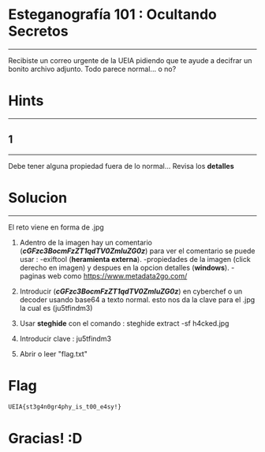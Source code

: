 # Esteganografía 101 : Ocultando Secretos
****
Recibiste un correo urgente de la UEIA pidiendo que te ayude a decifrar un bonito archivo adjunto. Todo parece normal... o no?

# Hints
***
## 1
***
Debe tener alguna propiedad fuera de lo normal... Revisa los **detalles**

# Solucion
***
El reto viene en forma de .jpg 

1. Adentro de la imagen hay un comentario (***cGFzc3BocmFzZT1qdTV0ZmluZG0z***) para ver el comentario se puede usar : 
-exiftool (**heramienta externa**).
-propiedades de la imagen (click derecho en imagen) y despues en la opcion detalles (**windows**).
-paginas web como https://www.metadata2go.com/

2. Introducir (***cGFzc3BocmFzZT1qdTV0ZmluZG0z***) en cyberchef o un decoder usando base64 a texto normal.
esto nos da la clave para el .jpg la cual es (ju5tfindm3)

3. Usar **steghide** con el comando : steghide extract -sf h4cked.jpg
4. Introducir clave : ju5tfindm3
5.  Abrir o leer "flag.txt"

# Flag
```sh
UEIA{st3g4n0gr4phy_is_t00_e4sy!}
```
#  Gracias! :D

